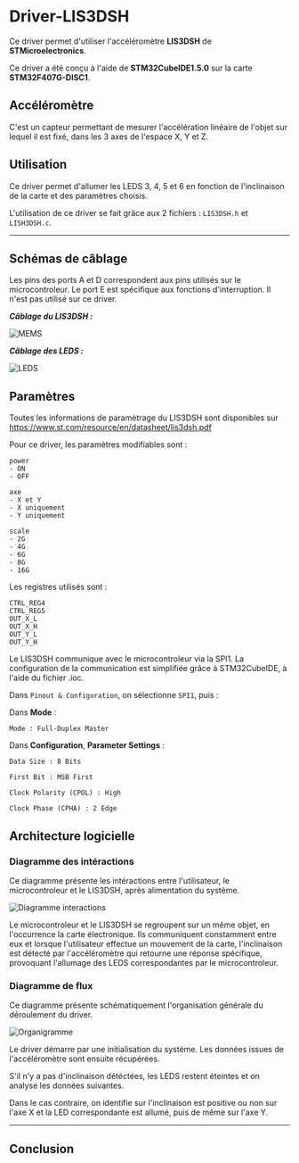 # Driver-LIS3DSH
Ce driver permet d'utiliser l'accéléromètre **LIS3DSH** de **STMicroelectronics**.

Ce driver a été conçu à l'aide de **STM32CubeIDE1.5.0** sur la carte **STM32F407G-DISC1**.

## Accéléromètre
C'est un capteur permettant de mesurer l'accélération linéaire de l'objet sur lequel il est fixé, dans les 3 axes de l'espace X, Y et Z.

## Utilisation
Ce driver permet d'allumer les LEDS 3, 4, 5 et 6 en fonction de l'inclinaison de la carte et des paramètres choisis.

L'utilisation de ce driver se fait grâce aux 2 fichiers : `LIS3DSH.h` et `LISH3DSH.c`.

---
## Schémas de câblage
Les pins des ports A et D correspondent aux pins utilisés sur le microcontroleur.
Le port E est spécifique aux fonctions d'interruption. Il n'est pas utilisé sur ce driver.

***Câblage du LIS3DSH :***

![MEMS](MEMS.png)

***Câblage des LEDS :***

![LEDS](LEDS.png)


## Paramètres
Toutes les informations de paramètrage du LIS3DSH sont disponibles sur https://www.st.com/resource/en/datasheet/lis3dsh.pdf

Pour ce driver, les paramètres modifiables sont :
```
power
- ON
- OFF

axe
- X et Y
- X uniquement
- Y uniquement

scale
- 2G
- 4G
- 6G
- 8G
- 16G
```

Les registres utilisés sont :
```
CTRL_REG4
CTRL_REG5
OUT_X_L
OUT_X_H
OUT_Y_L
OUT_Y_H
```

Le LIS3DSH communique avec le microcontroleur via la SPI1. La configuration de la communication est simplifiée grâce à STM32CubeIDE, à l'aide du fichier .ioc.

Dans `Pinout & Configuration`, on sélectionne `SPI1`, puis : 

Dans **Mode** :

```
Mode : Full-Duplex Master
```

Dans **Configuration**, **Parameter Settings** :

```
Data Size : 8 Bits
```
```
First Bit : MSB First
```

```
Clock Polarity (CPOL) : High
```

```
Clock Phase (CPHA) : 2 Edge
```


## Architecture logicielle

### Diagramme des intéractions
Ce diagramme présente les intéractions entre l'utilisateur, le microcontroleur et le LIS3DSH, après alimentation du système.

![Diagramme interactions](Diagramme_interactions.png)

Le microcontroleur et le LIS3DSH se regroupent sur un même objet, en l'occurrence la carte électronique. Ils communiquent constamment entre eux et lorsque l'utilisateur effectue un mouvement de la carte, l'inclinaison est détecté par l'accéléromètre qui retourne une réponse spécifique, provoquant l'allumage des LEDS correspondantes par le microcontroleur.

### Diagramme de flux
Ce diagramme présente schématiquement l'organisation générale du déroulement du driver.

![Organigramme](Organigramme.png)

Le driver démarre par une initialisation du système. Les données issues de l'accéléromètre sont ensuite récupérées.

S'il n'y a pas d'inclinaison détéctées, les LEDS restent éteintes et on analyse les données suivantes.

Dans le cas contraire, on identifie sur l'inclinaison est positive ou non sur l'axe X et la LED correspondante est allumé, puis de même sur l'axe Y.

---
## Conclusion

